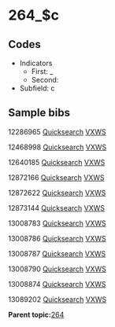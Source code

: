 # 264\_$c

## Codes

-   Indicators
    -   First: \_
    -   Second:
-   Subfield: c

## Sample bibs

12286965 [Quicksearch](https://search.library.yale.edu/catalog/12286965) [VXWS](http://prodorbis.library.yale.edu:7014/vxws/GetHoldingsService?bibId=12286965)

12468998 [Quicksearch](https://search.library.yale.edu/catalog/12468998) [VXWS](http://prodorbis.library.yale.edu:7014/vxws/GetHoldingsService?bibId=12468998)

12640185 [Quicksearch](https://search.library.yale.edu/catalog/12640185) [VXWS](http://prodorbis.library.yale.edu:7014/vxws/GetHoldingsService?bibId=12640185)

12872166 [Quicksearch](https://search.library.yale.edu/catalog/12872166) [VXWS](http://prodorbis.library.yale.edu:7014/vxws/GetHoldingsService?bibId=12872166)

12872622 [Quicksearch](https://search.library.yale.edu/catalog/12872622) [VXWS](http://prodorbis.library.yale.edu:7014/vxws/GetHoldingsService?bibId=12872622)

12873144 [Quicksearch](https://search.library.yale.edu/catalog/12873144) [VXWS](http://prodorbis.library.yale.edu:7014/vxws/GetHoldingsService?bibId=12873144)

13008783 [Quicksearch](https://search.library.yale.edu/catalog/13008783) [VXWS](http://prodorbis.library.yale.edu:7014/vxws/GetHoldingsService?bibId=13008783)

13008786 [Quicksearch](https://search.library.yale.edu/catalog/13008786) [VXWS](http://prodorbis.library.yale.edu:7014/vxws/GetHoldingsService?bibId=13008786)

13008787 [Quicksearch](https://search.library.yale.edu/catalog/13008787) [VXWS](http://prodorbis.library.yale.edu:7014/vxws/GetHoldingsService?bibId=13008787)

13008790 [Quicksearch](https://search.library.yale.edu/catalog/13008790) [VXWS](http://prodorbis.library.yale.edu:7014/vxws/GetHoldingsService?bibId=13008790)

13008874 [Quicksearch](https://search.library.yale.edu/catalog/13008874) [VXWS](http://prodorbis.library.yale.edu:7014/vxws/GetHoldingsService?bibId=13008874)

13089202 [Quicksearch](https://search.library.yale.edu/catalog/13089202) [VXWS](http://prodorbis.library.yale.edu:7014/vxws/GetHoldingsService?bibId=13089202)

**Parent topic:**[264](../../tags/264/264.md)

